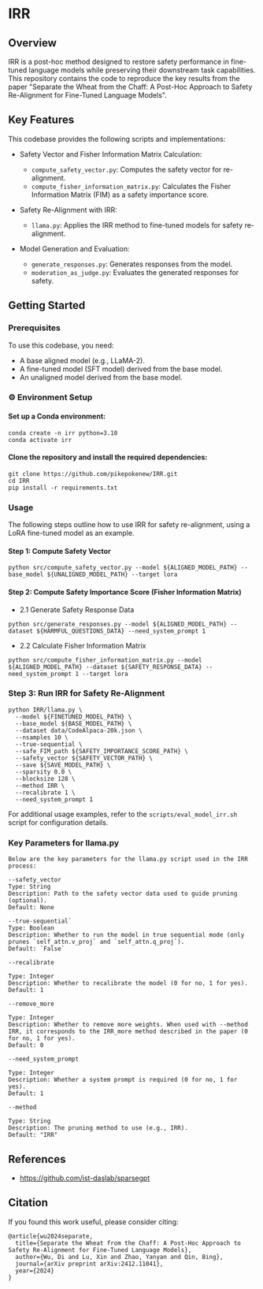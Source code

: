 # IRR

## Overview

IRR is a post-hoc method designed to restore safety performance in fine-tuned language models while preserving their downstream task capabilities. This repository contains the code to reproduce the key results from the paper "Separate the Wheat from the Chaff: A Post-Hoc Approach to Safety Re-Alignment for Fine-Tuned Language Models".

## Key Features
This codebase provides the following scripts and implementations:

* Safety Vector and Fisher Information Matrix Calculation:
  * ```compute_safety_vector.py```: Computes the safety vector for re-alignment.
  * ```compute_fisher_information_matrix.py```: Calculates the Fisher Information Matrix (FIM) as a safety importance score.

* Safety Re-Alignment with IRR:
  * ```llama.py```: Applies the IRR method to fine-tuned models for safety re-alignment.

* Model Generation and Evaluation:
  * ```generate_responses.py```: Generates responses from the model.
  * ```moderation_as_judge.py```: Evaluates the generated responses for safety.

## Getting Started
### Prerequisites

To use this codebase, you need:

* A base aligned model (e.g., LLaMA-2).
* A fine-tuned model (SFT model) derived from the base model.
* An unaligned model derived from the base model.

### ⚙️ Environment Setup
#### Set up a Conda environment:
```
conda create -n irr python=3.10
conda activate irr
```

#### Clone the repository and install the required dependencies:
```
git clone https://github.com/pikepokenew/IRR.git
cd IRR
pip install -r requirements.txt
```

### Usage

The following steps outline how to use IRR for safety re-alignment, using a LoRA fine-tuned model as an example.

#### Step 1: Compute Safety Vector

```
python src/compute_safety_vector.py --model ${ALIGNED_MODEL_PATH} --base_model ${UNALIGNED_MODEL_PATH} --target lora
```

#### Step 2: Compute Safety Importance Score (Fisher Information Matrix)

* 2.1 Generate Safety Response Data

```
python src/generate_responses.py --model ${ALIGNED_MODEL_PATH} --dataset ${HARMFUL_QUESTIONS_DATA} --need_system_prompt 1
```

* 2.2 Calculate Fisher Information Matrix
```
python src/compute_fisher_information_matrix.py --model ${ALIGNED_MODEL_PATH} --dataset ${SAFETY_RESPONSE_DATA} --need_system_prompt 1 --target lora
```

### Step 3: Run IRR for Safety Re-Alignment
```
python IRR/llama.py \
  --model ${FINETUNED_MODEL_PATH} \
  --base_model ${BASE_MODEL_PATH} \
  --dataset data/CodeAlpaca-20k.json \
  --nsamples 10 \
  --true-sequential \
  --safe_FIM_path ${SAFETY_IMPORTANCE_SCORE_PATH} \
  --safety_vector ${SAFETY_VECTOR_PATH} \
  --save ${SAVE_MODEL_PATH} \
  --sparsity 0.0 \
  --blocksize 128 \
  --method IRR \
  --recalibrate 1 \
  --need_system_prompt 1
```
For additional usage examples, refer to the ```scripts/eval_model_irr.sh``` script for configuration details.

### Key Parameters for llama.py
```
Below are the key parameters for the llama.py script used in the IRR process:

--safety_vector  
Type: String  
Description: Path to the safety vector data used to guide pruning (optional).  
Default: None

--true-sequential`
Type: Boolean
Description: Whether to run the model in true sequential mode (only prunes `self_attn.v_proj` and `self_attn.q_proj`).
Default: `False`

--recalibrate  

Type: Integer  
Description: Whether to recalibrate the model (0 for no, 1 for yes).  
Default: 1

--remove_more  

Type: Integer  
Description: Whether to remove more weights. When used with --method IRR, it corresponds to the IRR_more method described in the paper (0 for no, 1 for yes).  
Default: 0

--need_system_prompt  

Type: Integer  
Description: Whether a system prompt is required (0 for no, 1 for yes).  
Default: 1

--method  

Type: String  
Description: The pruning method to use (e.g., IRR).  
Default: "IRR"
```

## References
* https://github.com/ist-daslab/sparsegpt


## Citation
If you found this work useful, please consider citing:
```
@article{wu2024separate,
  title={Separate the Wheat from the Chaff: A Post-Hoc Approach to Safety Re-Alignment for Fine-Tuned Language Models},
  author={Wu, Di and Lu, Xin and Zhao, Yanyan and Qin, Bing},
  journal={arXiv preprint arXiv:2412.11041},
  year={2024}
}
```